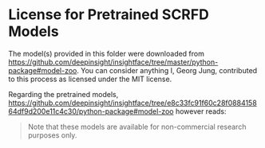# License for Pretrained SCRFD Models

The model(s) provided in this folder were downloaded from <https://github.com/deepinsight/insightface/tree/master/python-package#model-zoo>. You can consider anything I, Georg Jung, contributed to this process as licensed under the MIT license.

Regarding the pretrained models, <https://github.com/deepinsight/insightface/tree/e8c33fc91f60c28f088415864df9d200e11c4c30/python-package#model-zoo> however reads:

> Note that these models are available for non-commercial research purposes only.
